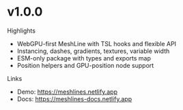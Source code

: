 # v1.0.0

Highlights
- WebGPU-first MeshLine with TSL hooks and flexible API
- Instancing, dashes, gradients, textures, variable width
- ESM-only package with types and exports map
- Position helpers and GPU-position node support

Links
- Demo: https://meshlines.netlify.app
- Docs: https://meshlines-docs.netlify.app
